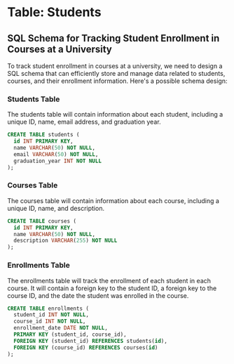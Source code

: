 # Table: Students

## SQL Schema for Tracking Student Enrollment in Courses at a University

To track student enrollment in courses at a university, we need to design a SQL schema that can efficiently store and manage data related to students, courses, and their enrollment information. Here's a possible schema design:

### Students Table

The students table will contain information about each student, including a unique ID, name, email address, and graduation year.

```sql
CREATE TABLE students (
  id INT PRIMARY KEY,
  name VARCHAR(50) NOT NULL,
  email VARCHAR(50) NOT NULL,
  graduation_year INT NOT NULL
);
```

### Courses Table

The courses table will contain information about each course, including a unique ID, name, and description.

```sql
CREATE TABLE courses (
  id INT PRIMARY KEY,
  name VARCHAR(50) NOT NULL,
  description VARCHAR(255) NOT NULL
);
```

### Enrollments Table

The enrollments table will track the enrollment of each student in each course. It will contain a foreign key to the student ID, a foreign key to the course ID, and the date the student was enrolled in the course.

```sql
CREATE TABLE enrollments (
  student_id INT NOT NULL,
  course_id INT NOT NULL,
  enrollment_date DATE NOT NULL,
  PRIMARY KEY (student_id, course_id),
  FOREIGN KEY (student_id) REFERENCES students(id),
  FOREIGN KEY (course_id) REFERENCES courses(id)
);
```

